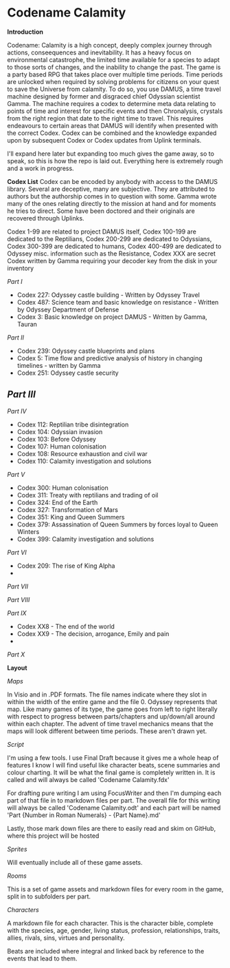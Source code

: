 # Codename Calamity**Introduction**Codename: Calamity is a high concept, deeply complex journey through actions, conseequences and inevitability. It has a heavy focus on environmental catastrophe, the limited time available for a species to adapt to those sorts of changes, and the inability to change the past. The game is a party based RPG that takes place over multiple time periods. Time periods are unlocked when required by solving problems for citizens on your quest to save the Universe from calamity. To do so, you use DAMUS, a time travel machine designed by former and disgraced chief Odyssian scientist Gamma. The machine requires a codex to determine meta data relating to points of time and interest for specific events and then Chronalysis, crystals from the right region that date to the right time to travel. This requires endeavours to certain areas that DAMUS will identify when presented with the correct Codex. Codex can be combined and the knowledge expanded upon by subsequent Codex or Codex updates from Uplink terminals.I'll expand here later but expanding too much gives the game away, so to speak, so this is how the repo is laid out. Everything here is extremely rough and a work in progress.**Codex List**Codex can be encoded by anybody with access to the DAMUS library. Several are deceptive, many are subjective. They are attributed to authors but the authorship comes in to question with some. Gamma wrote many of the ones relating directly to the mission at hand and for moments he tries to direct. Some have been doctored and their originals are recovered through Uplinks.Codex 1-99 are related to project DAMUS itself, Codex 100-199 are dedicated to the Reptilians, Codex 200-299 are dedicated to Odyssians, Codex 300-399 are dedicated to humans, Codex 400-499 are dedicated to Odyssey misc. information such as the Resistance, Codex XXX are secret Codex written by Gamma requiring your decoder key from the disk in your inventory*Part I*- Codex 227: Odyssey castle building - Written by Odyssey Travel- Codex 487: Science team and basic knowledge on resistance - Written by Odyssey Department of Defense- Codex 3: Basic knowledge on project DAMUS - Written by Gamma, Tauran*Part II*- Codex 239: Odyssey castle blueprints and plans- Codex 5: Time flow and predictive analysis of history in changing timelines - written by Gamma- Codex 251: Odyssey castle security*Part III*-*Part IV*- Codex 112: Reptilian tribe disintegration- Codex 104: Odyssian invasion- Codex 103: Before Odyssey- Codex 107: Human colonisation- Codex 108: Resource exhaustion and civil war- Codex 110: Calamity investigation and solutions*Part V*- Codex 300: Human colonisation- Codex 311: Treaty with reptilians and trading of oil- Codex 324: End of the Earth- Codex 327: Transformation of Mars- Codex 351: King and Queen Summers - Codex 379: Assassination of Queen Summers by forces loyal to Queen Winters- Codex 399: Calamity investigation and solutions*Part VI*- Codex 209: The rise of King Alpha- *Part VII**Part VIII**Part IX*- Codex XX8 - The end of the world- Codex XX9 - The decision, arrogance, Emily and pain- *Part X***Layout***Maps*In Visio and in .PDF formats. The file names indicate where they slot in within the width of the entire game and the file 0. Odyssey represents that map. Like many games of its type, the game goes from left to right literally with respect to progress between parts/chapters and up/down/all around within each chapter. The advent of time travel mechanics means that the maps will look different between time periods. These aren't drawn yet.*Script*I'm using a few tools. I use Final Draft because it gives me a whole heap of features I know I will find useful like character beats, scene summaries and colour charting. It will be what the final game is completely written in. It is called and will always be called 'Codename Calamity.fdx'For drafting pure writing I am using FocusWriter and then I'm dumping each part of that file in to markdown files per part. The overall file for this writing will always be called 'Codename Calamity.odt' and each part will be named 'Part {Number in Roman Numerals} - {Part Name}.md'Lastly, those mark down files are there to easily read and skim on GitHub, where this project will be hosted*Sprites*Will eventually include all of these game assets.*Rooms*This is a set of game assets and markdown files for every room in the game, split in to subfolders per part.*Characters*A markdown file for each character. This is the character bible, complete with the species, age, gender, living status, profession, relationships, traits, allies, rivals, sins, virtues and personality. Beats are included where integral and linked back by reference to the events that lead to them.